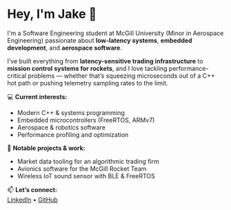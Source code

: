 # Hey, I'm Jake 👋

I'm a Software Engineering student at McGill University (Minor in Aerospace Engineering) passionate about **low-latency systems**, **embedded development**, and **aerospace software**.

I’ve built everything from **latency-sensitive trading infrastructure** to **mission control systems for rockets**, and I love tackling performance-critical problems — whether that’s squeezing microseconds out of a C++ hot path or pushing telemetry sampling rates to the limit.

💻 **Current interests:**  
- Modern C++ & systems programming  
- Embedded microcontrollers (FreeRTOS, ARMv7)  
- Aerospace & robotics software  
- Performance profiling and optimization  

🚀 **Notable projects & work:**  
- Market data tooling for an algorithmic trading firm  
- Avionics software for the McGill Rocket Team  
- Wireless IoT sound sensor with BLE & FreeRTOS

📫 **Let’s connect:**  
[LinkedIn](https://www.linkedin.com/in/YOUR-LINK-HERE) • [GitHub](https://github.com/YOUR-USERNAME)
